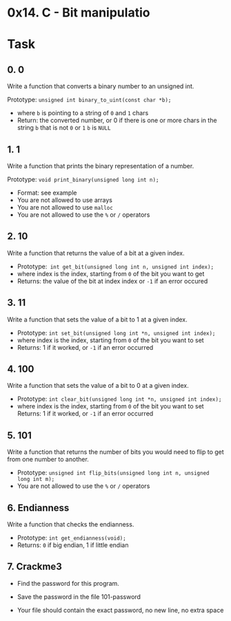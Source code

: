 # 0x14. C - Bit manipulatio

# Task

## 0. 0

Write a function that converts a binary number to an unsigned int.

Prototype: `unsigned int binary_to_uint(const char *b);`
- where `b` is pointing to a string of `0` and `1` chars
- Return: the converted number, or 0 if
	there is one or more chars in the string `b` that is not `0` or `1`
	`b` is `NULL`


## 1. 1

Write a function that prints the binary representation of a number.

Prototype: `void print_binary(unsigned long int n);`
- Format: see example
- You are not allowed to use arrays
- You are not allowed to use `malloc`
- You are not allowed to use the `%` or `/` operators

## 2. 10

Write a function that returns the value of a bit at a given index.

- Prototype:` int get_bit(unsigned long int n, unsigned int index);`
- where index is the index, starting from `0` of the bit you want to get
- Returns: the value of the bit at index index or `-1` if an error occured


## 3. 11

Write a function that sets the value of a bit to 1 at a given index.

- Prototype: `int set_bit(unsigned long int *n, unsigned int index);`
- where index is the index, starting from `0` of the bit you want to set
- Returns: 1 if it worked, or `-1` if an error occurred


## 4. 100

Write a function that sets the value of a bit to 0 at a given index.

- Prototype: `int clear_bit(unsigned long int *n, unsigned int index);`
- where index is the index, starting from `0` of the bit you want to set
Returns: 1 if it worked, or `-1` if an error occurred


## 5. 101

Write a function that returns the number of bits you would need to flip to get from one number to another.

- Prototype: `unsigned int flip_bits(unsigned long int n, unsigned long int m);`
- You are not allowed to use the `%` or `/` operators


## 6. Endianness

Write a function that checks the endianness.

- Prototype: `int get_endianness(void);`
- Returns: `0` if big endian, 1 if little endian


## 7. Crackme3

- Find the password for this program.

- Save the password in the file 101-password
- Your file should contain the exact password, no new line, no extra space
